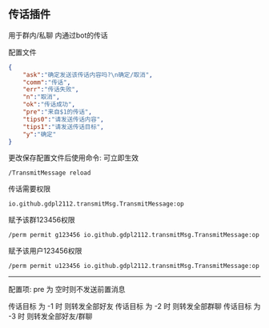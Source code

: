 ## 传话插件

用于群内/私聊 内通过bot的传话

配置文件
```json
{
	"ask":"确定发送该传话内容吗?\n确定/取消",
	"comm":"传话",
	"err":"传话失败",
	"n":"取消",
	"ok":"传话成功",
	"pre":"来自$1的传话",
	"tips0":"请发送传话内容",
	"tips1":"请发送传话目标",
	"y":"确定"
}
```

更改保存配置文件后使用命令: 可立即生效

    /TransmitMessage reload

传话需要权限

    io.github.gdpl2112.transmitMsg.TransmitMessage:op

赋予该群123456权限

    /perm permit g123456 io.github.gdpl2112.transmitMsg.TransmitMessage:op

赋予该用户123456权限

    /perm permit u123456 io.github.gdpl2112.transmitMsg.TransmitMessage:op

<hr>

配置项: pre 为 空时则不发送前置消息

传话目标 为 -1 时 则转发全部好友
传话目标 为 -2 时 则转发全部群聊
传话目标 为 -3 时 则转发全部好友/群聊
